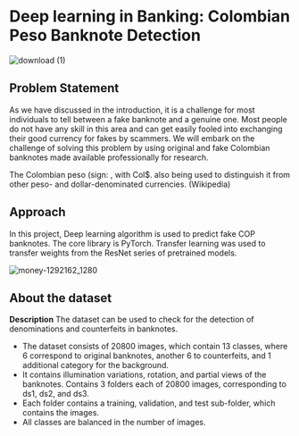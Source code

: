 # Deep learning in Banking: Colombian Peso Banknote Detection

![download (1)](https://user-images.githubusercontent.com/65142149/219489043-ce2eb464-ee4e-443a-9e9a-a164097773a7.png)

## Problem Statement
As we have discussed in the introduction, it is a challenge for most individuals to tell between a fake banknote and a genuine one. Most people do not have any skill in this area and can get easily fooled into exchanging their good currency for fakes by scammers. We will embark on the challenge of solving this problem by using original and fake Colombian banknotes made available professionally for research.

The Colombian peso (sign: , with Col$. also being used to distinguish it from other peso- and dollar-denominated currencies. (Wikipedia)

## Approach
In this project, Deep learning algorithm is used to predict fake COP banknotes. The core library is PyTorch. Transfer learning was used to transfer weights from the ResNet series of pretrained models.

![money-1292162_1280](https://user-images.githubusercontent.com/65142149/219488704-f873733c-46c9-4a4b-8b76-759c93f646d8.jpg)

## About the dataset
**Description**
The dataset can be used to check for the detection of denominations and counterfeits in banknotes.
* The dataset consists of 20800 images, which contain 13 classes, where 6 correspond to original banknotes, another 6 to counterfeits, and 1 additional category for the background.
* It contains illumination variations, rotation, and partial views of the banknotes. Contains 3 folders each of 20800 images, corresponding to ds1, ds2, and ds3.
* Each folder contains a training, validation, and test sub-folder, which contains the images.
* All classes are balanced in the number of images.
